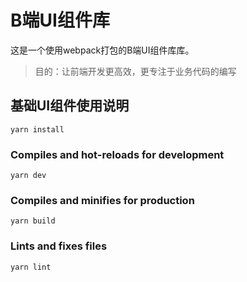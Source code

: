 # B端UI组件库

这是一个使用webpack打包的B端UI组件库库。

> 目的：让前端开发更高效，更专注于业务代码的编写

## 基础UI组件使用说明
```
yarn install
```

### Compiles and hot-reloads for development
```
yarn dev
```

### Compiles and minifies for production
```
yarn build
```

### Lints and fixes files
```
yarn lint
```
